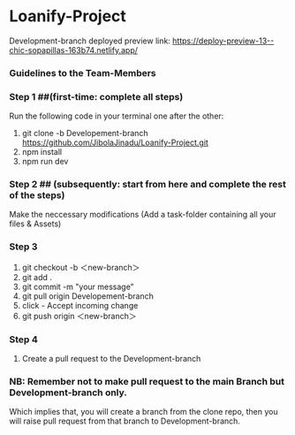 # Loanify-Project

Development-branch deployed preview link: https://deploy-preview-13--chic-sopapillas-163b74.netlify.app/

### Guidelines to the Team-Members
### Step 1 ##(first-time: complete all steps)
Run the following code in your terminal one after the other:
1. git clone -b Developement-branch https://github.com/JibolaJinadu/Loanify-Project.git
2. npm install
3. npm run dev

### Step 2 ## (subsequently: start from here and complete the rest of the steps)
Make the neccessary modifications (Add a task-folder containing all your files & Assets) 

### Step 3
1. git checkout -b ＜new-branch＞
2. git add .
3. git commit -m "your message"
4. git pull origin Developement-branch
5. click - Accept incoming change
6. git push origin ＜new-branch＞

### Step 4
1. Create a pull request to the Development-branch


### NB: Remember not to make pull request to the main Branch but Development-branch only.
Which implies that, you will create a branch from the clone repo, then you will raise pull request from that branch to Development-branch.
